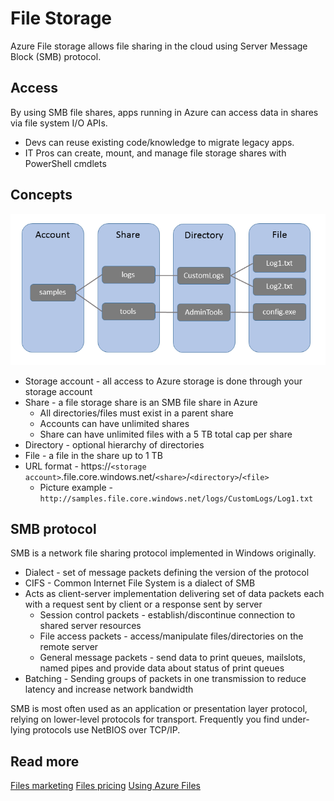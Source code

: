 # File Storage
Azure File storage allows file sharing in the cloud using Server Message Block (SMB) protocol.

## Access 
By using SMB file shares, apps running in Azure can access data in shares via file system I/O APIs.
* Devs can reuse existing code/knowledge to migrate legacy apps.
* IT Pros can create, mount, and manage file storage shares with PowerShell cmdlets

## Concepts

![](../media/files-concepts.png)
* Storage account - all access to Azure storage is done through your storage account
* Share - a file storage share is an SMB file share in Azure
  * All directories/files must exist in a parent share
  * Accounts can have unlimited shares
  * Share can have unlimited files with a 5 TB total cap per share 
* Directory - optional hierarchy of directories
* File - a file in the share up to 1 TB
* URL format - https://`<storage account>`.file.core.windows.net/`<share>`/`<directory>`/`<file>`
  * Picture example - `http://samples.file.core.windows.net/logs/CustomLogs/Log1.txt`

## SMB protocol
SMB is a network file sharing protocol implemented in Windows originally.
* Dialect - set of message packets defining the version of the protocol
* CIFS - Common Internet File System is a dialect of SMB
* Acts as client-server implementation delivering set of data packets each with a request sent by client or a response sent by server
  * Session control packets - establish/discontinue connection to shared server resources
  * File access packets - access/manipulate files/directories on the remote server
  * General message packets - send data to print queues, mailslots, named pipes and provide data about status of print queues
* Batching - Sending groups of packets in one transmission to reduce latency and increase network bandwidth

SMB is most often used as an application or presentation layer protocol, relying on lower-level protocols for transport.
Frequently you find under-lying protocols use NetBIOS over TCP/IP.

## Read more
[Files marketing](https://azure.microsoft.com/en-us/services/storage/files/)
[Files pricing](https://azure.microsoft.com/en-us/pricing/details/storage/files/)
[Using Azure Files](https://docs.microsoft.com/en-us/azure/storage/storage-dotnet-how-to-use-files)